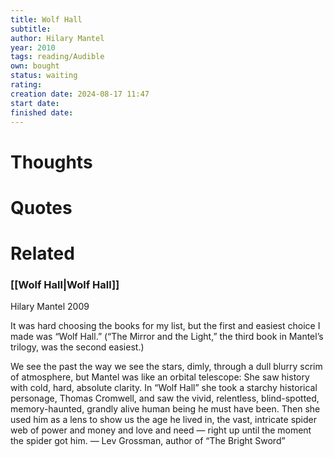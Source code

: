 ```yaml
---
title: Wolf Hall
subtitle: 
author: Hilary Mantel
year: 2010
tags: reading/Audible
own: bought
status: waiting
rating: 
creation date: 2024-08-17 11:47
start date: 
finished date: 
---
```

# Thoughts  
  
# Quotes  
  
# Related  
  
### [[Wolf Hall|Wolf Hall]]  
  
Hilary Mantel 2009  
  
It was hard choosing the books for my list, but the first and easiest choice I made was “Wolf Hall.” (“The Mirror and the Light,” the third book in Mantel’s trilogy, was the second easiest.)  
  
We see the past the way we see the stars, dimly, through a dull blurry scrim of atmosphere, but Mantel was like an orbital telescope: She saw history with cold, hard, absolute clarity. In “Wolf Hall” she took a starchy historical personage, Thomas Cromwell, and saw the vivid, relentless, blind-spotted, memory-haunted, grandly alive human being he must have been. Then she used him as a lens to show us the age he lived in, the vast, intricate spider web of power and money and love and need — right up until the moment the spider got him. — Lev Grossman, author of “The Bright Sword”  
  
